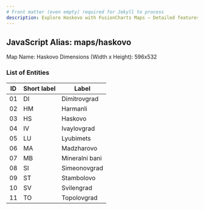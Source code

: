 ```yaml
---
# Front matter (even empty) required for Jekyll to process
description: Explore Haskovo with FusionCharts Maps – Detailed features for seamless integration. Try now & enhance your data visualization today! 
---
```


## JavaScript Alias: maps/haskovo

Map Name: Haskovo
Dimensions (Width x Height): 596x532





### List of Entities

ID | Short label | Label
---|---|---|
01|DI|Dimitrovgrad
02|HM|Harmanli
03|HS|Haskovo
04|IV|Ivaylovgrad
05|LU|Lyubimets
06|MA|Madzharovo
07|MB|Mineralni bani
08|SI|Simeonovgrad
09|ST|Stambolovo
10|SV|Svilengrad
11|TO|Topolovgrad

